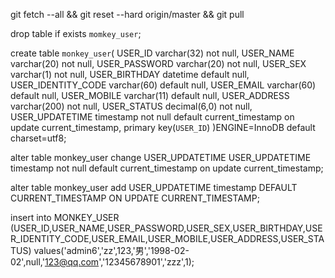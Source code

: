  git fetch --all && git reset --hard origin/master && git pull


drop table if exists `momkey_user`;

create table `monkey_user`(
	USER_ID varchar(32) not null,
	USER_NAME varchar(20) not null,
	USER_PASSWORD varchar(20) not null,
	USER_SEX varchar(1) not null,
	USER_BIRTHDAY datetime default null,
	USER_IDENTITY_CODE varchar(60) default null,
	USER_EMAIL varchar(60) default null,
	USER_MOBILE varchar(11) default null,
	USER_ADDRESS varchar(200) not null,
	USER_STATUS decimal(6,0) not null,
	USER_UPDATETIME timestamp not null default current_timestamp on update current_timestamp,
	primary key(`USER_ID`)
)ENGINE=InnoDB default charset=utf8;


alter table monkey_user change USER_UPDATETIME USER_UPDATETIME timestamp not null 
default current_timestamp on update current_timestamp;

alter table monkey_user add USER_UPDATETIME timestamp DEFAULT CURRENT_TIMESTAMP ON UPDATE CURRENT_TIMESTAMP;

insert into MONKEY_USER (USER_ID,USER_NAME,USER_PASSWORD,USER_SEX,USER_BIRTHDAY,USER_IDENTITY_CODE,USER_EMAIL,USER_MOBILE,USER_ADDRESS,USER_STATUS) values('admin6','zz',123,'男','1998-02-02',null,'123@qq.com','12345678901','zzz',1);
